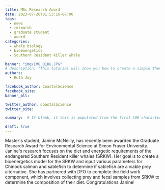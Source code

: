 ```yaml
---
title: MSc Research Award
date: 2023-07-26T01:53:16-07:00
tags: 
  - news
  - research
  - graduate student
  - award
categories: 
  - whale biology
  - bioenergetics
  - Southern Resident killer whale

banner: "img/IMG_0108.JPG"
# description: "This tutorial will show you how to create a simple theme in Hugo. I assume that you are familiar with HTML, the bash command line, and that you are comfortable using Markdown to format content."
authors: 
  - Ruth Joy

facebook_author: CoastalScience
facebook_site: 
banner_alt: 

twitter_author: CoastalScience
twitter_site: 

summary:  # If blank, it this is populated from the first 100 characters from the post 

draft: true
---
```

Master's student, Janine McNeilly, has recently been awarded the Graduate Research Award for Environmental Science at Simon Fraser University. Janine's research focuses on the diet and energetic requirements of the endangered Southern Resident killer whales (SRKW). Her goal is to create a bioenergetics model for the SRKW and input various parameters for Chinook salmon and sablefish to determine if sablefish are a viable prey alternative. She has partnered with DFO to complete the field work component, which involves collecting prey and fecal samples from SRKW to determine the composition of their diet. Congratulations Janine!
